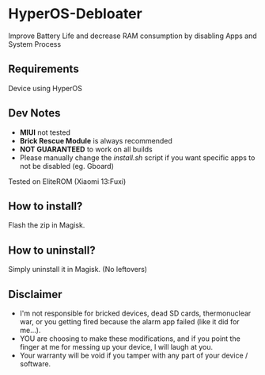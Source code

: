 # HyperOS-Debloater
Improve Battery Life and decrease RAM consumption by disabling Apps and System Process

## Requirements
Device using HyperOS

## Dev Notes
* **MIUI** not tested
* **Brick Rescue Module** is always recommended
* **NOT GUARANTEED** to work on all builds
* Please manually change the _install.sh_ script if you want specific apps to not be disabled (eg. Gboard)

Tested on EliteROM (Xiaomi 13:Fuxi)

## How to install?
Flash the zip in Magisk.

## How to uninstall?
Simply uninstall it in Magisk. (No leftovers)

## Disclaimer
* I'm not responsible for bricked devices, dead SD cards, thermonuclear war, or you getting fired because the alarm app failed (like it did for me...).
* YOU are choosing to make these modifications, and if you point the finger at me for messing up your device, I will laugh at you.
* Your warranty will be void if you tamper with any part of your device / software.
